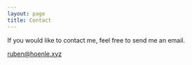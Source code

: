 ```yaml
---
layout: page
title: Contact
---
```


If you would like to contact me, feel free to send me an email. 

[ruben@hoenle.xyz](mailto:ruben@hoenle.xyz)
